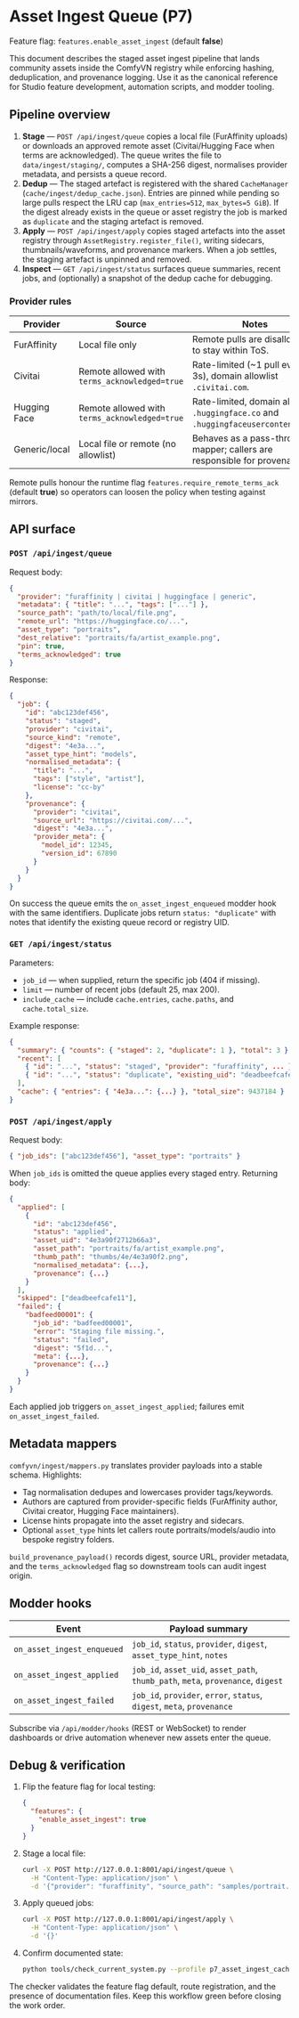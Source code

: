 # Asset Ingest Queue (P7)

Feature flag: `features.enable_asset_ingest` (default **false**)

This document describes the staged asset ingest pipeline that lands community
assets inside the ComfyVN registry while enforcing hashing, deduplication, and
provenance logging. Use it as the canonical reference for Studio feature
development, automation scripts, and modder tooling.

## Pipeline overview

1. **Stage** — `POST /api/ingest/queue` copies a local file (FurAffinity uploads)
   or downloads an approved remote asset (Civitai/Hugging Face when terms are
   acknowledged). The queue writes the file to `data/ingest/staging/`, computes
   a SHA-256 digest, normalises provider metadata, and persists a queue record.
2. **Dedup** — The staged artefact is registered with the shared
   `CacheManager` (`cache/ingest/dedup_cache.json`). Entries are pinned while
   pending so large pulls respect the LRU cap (`max_entries=512`,
   `max_bytes=5 GiB`). If the digest already exists in the queue or asset
   registry the job is marked as `duplicate` and the staging artefact is removed.
3. **Apply** — `POST /api/ingest/apply` copies staged artefacts into the asset
   registry through `AssetRegistry.register_file()`, writing sidecars,
   thumbnails/waveforms, and provenance markers. When a job settles, the
   staging artefact is unpinned and removed.
4. **Inspect** — `GET /api/ingest/status` surfaces queue summaries, recent jobs,
   and (optionally) a snapshot of the dedup cache for debugging.

### Provider rules

| Provider       | Source                          | Notes |
|----------------|---------------------------------|-------|
| FurAffinity    | Local file only                 | Remote pulls are disallowed to stay within ToS. |
| Civitai        | Remote allowed with `terms_acknowledged=true` | Rate-limited (~1 pull every 3s), domain allowlist `.civitai.com`. |
| Hugging Face   | Remote allowed with `terms_acknowledged=true` | Rate-limited, domain allowlist `.huggingface.co` and `.huggingfaceusercontent.com`. |
| Generic/local  | Local file or remote (no allowlist) | Behaves as a pass-through mapper; callers are responsible for provenance. |

Remote pulls honour the runtime flag
`features.require_remote_terms_ack` (default **true**) so operators can loosen
the policy when testing against mirrors.

## API surface

### `POST /api/ingest/queue`

Request body:

```json
{
  "provider": "furaffinity | civitai | huggingface | generic",
  "metadata": { "title": "...", "tags": ["..."] },
  "source_path": "path/to/local/file.png",
  "remote_url": "https://huggingface.co/...",
  "asset_type": "portraits",
  "dest_relative": "portraits/fa/artist_example.png",
  "pin": true,
  "terms_acknowledged": true
}
```

Response:

```json
{
  "job": {
    "id": "abc123def456",
    "status": "staged",
    "provider": "civitai",
    "source_kind": "remote",
    "digest": "4e3a...",
    "asset_type_hint": "models",
    "normalised_metadata": {
      "title": "...",
      "tags": ["style", "artist"],
      "license": "cc-by"
    },
    "provenance": {
      "provider": "civitai",
      "source_url": "https://civitai.com/...",
      "digest": "4e3a...",
      "provider_meta": {
        "model_id": 12345,
        "version_id": 67890
      }
    }
  }
}
```

On success the queue emits the `on_asset_ingest_enqueued` modder hook with the
same identifiers. Duplicate jobs return `status: "duplicate"` with notes that
identify the existing queue record or registry UID.

### `GET /api/ingest/status`

Parameters:

- `job_id` — when supplied, return the specific job (404 if missing).
- `limit` — number of recent jobs (default 25, max 200).
- `include_cache` — include `cache.entries`, `cache.paths`, and `cache.total_size`.

Example response:

```json
{
  "summary": { "counts": { "staged": 2, "duplicate": 1 }, "total": 3 },
  "recent": [
    { "id": "...", "status": "staged", "provider": "furaffinity", ... },
    { "id": "...", "status": "duplicate", "existing_uid": "deadbeefcafe", ... }
  ],
  "cache": { "entries": { "4e3a...": {...} }, "total_size": 9437184 }
}
```

### `POST /api/ingest/apply`

Request body:

```json
{ "job_ids": ["abc123def456"], "asset_type": "portraits" }
```

When `job_ids` is omitted the queue applies every staged entry. Returning body:

```json
{
  "applied": [
    {
      "id": "abc123def456",
      "status": "applied",
      "asset_uid": "4e3a90f2712b66a3",
      "asset_path": "portraits/fa/artist_example.png",
      "thumb_path": "thumbs/4e/4e3a90f2.png",
      "normalised_metadata": {...},
      "provenance": {...}
    }
  ],
  "skipped": ["deadbeefcafe11"],
  "failed": {
    "badfeed00001": {
      "job_id": "badfeed00001",
      "error": "Staging file missing.",
      "status": "failed",
      "digest": "5f1d...",
      "meta": {...},
      "provenance": {...}
    }
  }
}
```

Each applied job triggers `on_asset_ingest_applied`; failures emit
`on_asset_ingest_failed`.

## Metadata mappers

`comfyvn/ingest/mappers.py` translates provider payloads into a stable schema.
Highlights:

- Tag normalisation dedupes and lowercases provider tags/keywords.
- Authors are captured from provider-specific fields (FurAffinity author,
  Civitai creator, Hugging Face maintainers).
- License hints propagate into the asset registry and sidecars.
- Optional `asset_type` hints let callers route portraits/models/audio into
  bespoke registry folders.

`build_provenance_payload()` records digest, source URL, provider metadata, and
the `terms_acknowledged` flag so downstream tools can audit ingest origin.

## Modder hooks

| Event                       | Payload summary |
|-----------------------------|-----------------|
| `on_asset_ingest_enqueued`  | `job_id`, `status`, `provider`, `digest`, `asset_type_hint`, `notes` |
| `on_asset_ingest_applied`   | `job_id`, `asset_uid`, `asset_path`, `thumb_path`, `meta`, `provenance`, `digest` |
| `on_asset_ingest_failed`    | `job_id`, `provider`, `error`, `status`, `digest`, `meta`, `provenance` |

Subscribe via `/api/modder/hooks` (REST or WebSocket) to render dashboards or
drive automation whenever new assets enter the queue.

## Debug & verification

1. Flip the feature flag for local testing:

   ```json
   {
     "features": {
       "enable_asset_ingest": true
     }
   }
   ```

2. Stage a local file:

   ```bash
   curl -X POST http://127.0.0.1:8001/api/ingest/queue \
     -H "Content-Type: application/json" \
     -d '{"provider": "furaffinity", "source_path": "samples/portrait.png"}'
   ```

3. Apply queued jobs:

   ```bash
   curl -X POST http://127.0.0.1:8001/api/ingest/apply \
     -H "Content-Type: application/json" \
     -d '{}'
   ```

4. Confirm documented state:

   ```bash
   python tools/check_current_system.py --profile p7_asset_ingest_cache --base http://127.0.0.1:8001
   ```

The checker validates the feature flag default, route registration, and the
presence of documentation files. Keep this workflow green before closing the
work order.


